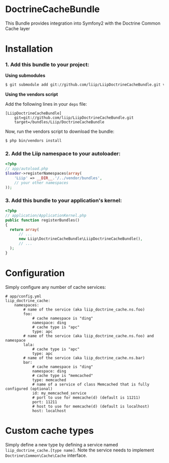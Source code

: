 DoctrineCacheBundle
===================

This Bundle provides integration into Symfony2 with the Doctrine Common Cache layer

Installation
============

### 1. Add this bundle to your project:

**Using submodules**

```bash
$ git submodule add git://github.com/liip/LiipDoctrineCacheBundle.git vendor/bundles/Liip/DoctrineCacheBundle
```

**Using the vendors script**

Add the following lines in your `deps` file:

```
[LiipDoctrineCacheBundle]
    git=git://github.com/liip/LiipDoctrineCacheBundle.git
    target=/bundles/Liip/DoctrineCacheBundle
```

Now, run the vendors script to download the bundle:

```bash
$ php bin/vendors install
```

### 2. Add the Liip namespace to your autoloader:

```php
<?php
// app/autoload.php
$loader->registerNamespaces(array(
    'Liip' => __DIR__.'/../vendor/bundles',
    // your other namespaces
));
```

### 3. Add this bundle to your application's kernel:

```php
<?php
// application/ApplicationKernel.php
public function registerBundles()
{
  return array(
      // ...
      new Liip\DoctrineCacheBundle\LiipDoctrineCacheBundle(),
      // ...
  );
}
```

Configuration
=============

Simply configure any number of cache services:

    # app/config.yml
    liip_doctrine_cache:
        namespaces:
            # name of the service (aka liip_doctrine_cache.ns.foo)
            foo:
                # cache namespace is "ding"
                namespace: ding
                # cache type is "apc"
                type: apc
            # name of the service (aka liip_doctrine_cache.ns.foo) and namespace
            lala:
                # cache type is "apc"
                type: apc
            # name of the service (aka liip_doctrine_cache.ns.bar)
            bar:
                # cache namespace is "ding"
                namespace: ding
                # cache type is "memcached"
                type: memcached
                # name of a service of class Memcached that is fully configured (optional)
                id: my_memcached_service
                # port to use for memcache(d) (default is 11211)
                port: 11211
                # host to use for memcache(d) (default is localhost)
                host: localhost


Custom cache types
==================

Simply define a new type by defining a service named `liip_doctrine_cache.[type name]`.
Note the service needs to implement ``Doctrine\Common\Cache\Cache`` interface.
